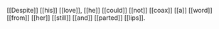 [[Despite]] [[his]] [[love]], [[he]] [[could]] [[not]] [[coax]] [[a]] [[word]] [[from]] [[her]] [[still]] [[and]] [[parted]] [[lips]].